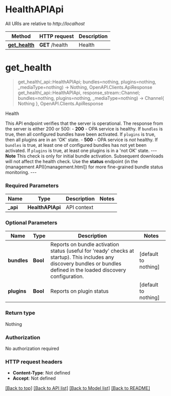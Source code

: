 # HealthAPIApi

All URIs are relative to *http://localhost*

Method | HTTP request | Description
------------- | ------------- | -------------
[**get_health**](HealthAPIApi.md#get_health) | **GET** /health | Health


# **get_health**
> get_health(_api::HealthAPIApi; bundles=nothing, plugins=nothing, _mediaType=nothing) -> Nothing, OpenAPI.Clients.ApiResponse <br/>
> get_health(_api::HealthAPIApi, response_stream::Channel; bundles=nothing, plugins=nothing, _mediaType=nothing) -> Channel{ Nothing }, OpenAPI.Clients.ApiResponse

Health

This API endpoint verifies that the server is operational.  The response from the server is either 200 or 500: - **200** - OPA service is healthy. If `bundles` is true, then all configured bundles have been activated. If `plugins` is true, then all plugins are in an 'OK' state. - **500** - OPA service is *not* healthy. If `bundles` is true, at least one of configured bundles has not yet been activated. If `plugins` is true, at least one plugins is in a 'not OK' state.  --- **Note** This check is only for initial bundle activation. Subsequent downloads will not affect the health check.  Use the **status** endpoint (in the (management API)[management.html]) for more fine-grained bundle status monitoring.  ---

### Required Parameters

Name | Type | Description  | Notes
------------- | ------------- | ------------- | -------------
 **_api** | **HealthAPIApi** | API context | 

### Optional Parameters

Name | Type | Description  | Notes
------------- | ------------- | ------------- | -------------
 **bundles** | **Bool**| Reports on bundle activation status (useful for &#39;ready&#39; checks at startup).  This includes any discovery bundles or bundles defined in the loaded discovery configuration. | [default to nothing]
 **plugins** | **Bool**| Reports on plugin status | [default to nothing]

### Return type

Nothing

### Authorization

No authorization required

### HTTP request headers

 - **Content-Type**: Not defined
 - **Accept**: Not defined

[[Back to top]](#) [[Back to API list]](../README.md#api-endpoints) [[Back to Model list]](../README.md#models) [[Back to README]](../README.md)

